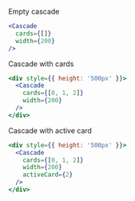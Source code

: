 Empty cascade
```jsx
<Cascade
  cards={[]}
  width={200}
/>
```

Cascade with cards
```jsx
<div style={{ height: '500px' }}>
  <Cascade
    cards={[0, 1, 2]}
    width={200}
  />
</div>
```

Cascade with active card
```jsx
<div style={{ height: '500px' }}>
  <Cascade
    cards={[0, 1, 2]}
    width={200}
    activeCard={2}
  />
</div>
```